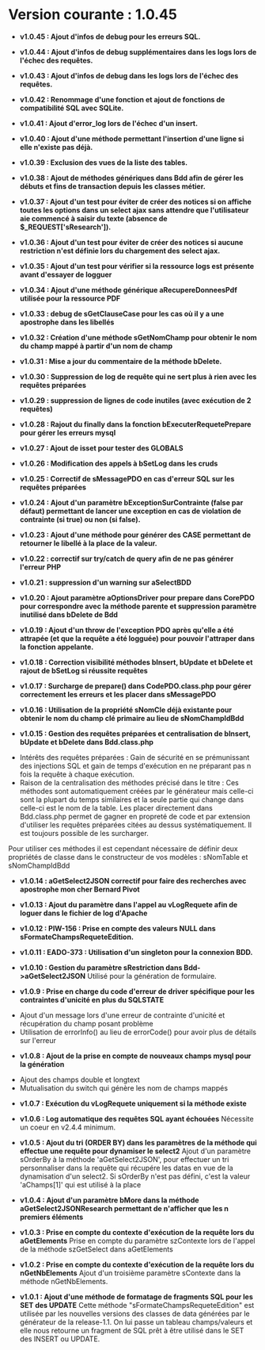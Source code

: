 # Version courante : 1.0.45

* **v1.0.45 : Ajout d'infos de debug pour les erreurs SQL.**

* **v1.0.44 : Ajout d'infos de debug supplémentaires dans les logs lors de l'échec des requêtes.**

* **v1.0.43 : Ajout d'infos de debug dans les logs lors de l'échec des requêtes.**

* **v1.0.42 : Renommage d'une fonction et ajout de fonctions de compatibilité SQL avec SQLite.**

* **v1.0.41 : Ajout d'error_log lors de l'échec d'un insert.**

* **v1.0.40 : Ajout d'une méthode permettant l'insertion d'une ligne si elle n'existe pas déjà.**

* **v1.0.39 : Exclusion des vues de la liste des tables.**

* **v1.0.38 : Ajout de méthodes génériques dans Bdd afin de gérer les débuts et fins de transaction depuis les classes métier.**

* **v1.0.37 : Ajout d'un test pour éviter de créer des notices si on affiche toutes les options dans un select ajax sans attendre que l'utilisateur aie commencé à saisir du texte (absence de $_REQUEST['sResearch']).**

* **v1.0.36 : Ajout d'un test pour éviter de créer des notices si aucune restriction n'est définie lors du chargement des select ajax.** 

* **v1.0.35 : Ajout d'un test pour vérifier si la ressource logs est présente avant d'essayer de logguer** 

* **v1.0.34 : Ajout d'une méthode générique aRecupereDonneesPdf utilisée pour la ressource PDF** 

* **v1.0.33 : debug de sGetClauseCase pour les cas où il y a une apostrophe dans les libellés** 

* **v1.0.32 : Création d'une méthode sGetNomChamp pour obtenir le nom du champ mappé à partir d'un nom de champ** 

* **v1.0.31 : Mise a jour du commentaire de la méthode bDelete.** 

* **v1.0.30 : Suppression de log de requête qui ne sert plus à rien avec les requêtes préparées** 

* **v1.0.29 : suppression de lignes de code inutiles (avec exécution de 2 requêtes)** 

* **v1.0.28 : Rajout du finally dans la fonction bExecuterRequetePrepare pour gérer les erreurs mysql** 

* **v1.0.27 : Ajout de isset pour tester des GLOBALS**

* **v1.0.26 : Modification des appels à bSetLog dans les cruds**

* **v1.0.25 : Correctif de sMessagePDO en cas d'erreur SQL sur les requêtes préparées**

* **v1.0.24 : Ajout d'un paramètre bExceptionSurContrainte (false par défaut) permettant de lancer une exception en cas de violation de contrainte (si true) ou non (si false).**

* **v1.0.23 : Ajout d'une méthode pour générer des CASE permettant de retourner le libellé à la place de la valeur.**

* **v1.0.22 : correctif sur try/catch de query afin de ne pas générer l'erreur PHP**

* **v1.0.21 : suppression d'un warning sur aSelectBDD**


* **v1.0.20 : Ajout paramètre aOptionsDriver pour prepare dans CorePDO pour correspondre avec la méthode parente et suppression paramètre inutilisé dans bDelete de Bdd**

* **v1.0.19 : Ajout d'un throw de l'exception PDO après qu'elle a été attrapée (et que la requête a été logguée) pour pouvoir l'attraper dans la fonction appelante.**

* **v1.0.18 : Correction visibilité méthodes bInsert, bUpdate et bDelete et rajout de bSetLog si réussite requêtes**

* **v1.0.17 : Surcharge de prepare() dans CodePDO.class.php pour gérer correctement les erreurs et les placer dans sMessagePDO**

* **v1.0.16 : Utilisation de la propriété sNomCle déjà existante pour obtenir le nom du champ clé primaire au lieu de sNomChampIdBdd**

* **v1.0.15 : Gestion des requêtes préparées et centralisation de bInsert, bUpdate et bDelete dans Bdd.class.php**
- Intérêts des requêtes préparées : Gain de sécurité en se prémunissant des injections SQL et gain de temps d'exécution en ne préparant pas n fois la requête à chaque exécution.
- Raison de la centralisation des méthodes précisé dans le titre : Ces méthodes sont automatiquement créées par le générateur mais celle-ci sont la plupart du temps similaires
et la seule partie qui change dans celle-ci est le nom de la table. Les placer directement dans Bdd.class.php permet de gagner en propreté de code et par extension d'utiliser 
les requêtes préparées citées au dessus systématiquement. Il est toujours possible de les surcharger.

Pour utiliser ces méthodes il est cependant nécessaire de définir deux propriétés de classe dans le constructeur de vos modèles : sNomTable et sNomChampIdBdd

* **v1.0.14 : aGetSelect2JSON correctif pour faire des recherches avec apostrophe mon cher Bernard Pivot** 

* **v1.0.13 : Ajout du paramètre dans l'appel au vLogRequete afin de loguer dans le fichier de log d'Apache** 

* **v1.0.12 : PIW-156 : Prise en compte des valeurs NULL dans sFormateChampsRequeteEdition.**

* **v1.0.11 : EADO-373 : Utilisation d'un singleton pour la connexion BDD.**

* **v1.0.10 : Gestion du paramètre sRestriction dans Bdd->aGetSelect2JSON**
Utilisé pour la génération de formulaire.

* **v1.0.9 : Prise en charge du code d'erreur de driver spécifique pour les contraintes d'unicité en plus du SQLSTATE**
- Ajout d'un message lors d'une erreur de contrainte d'unicité et récupération du champ posant problème
- Utilisation de errorInfo() au lieu de errorCode() pour avoir plus de détails sur l'erreur

* **v1.0.8 : Ajout de la prise en compte de nouveaux champs mysql pour la génération**
- Ajout des champs double et longtext
- Mutualisation du switch qui génère les nom de champs mappés

* **v1.0.7 : Exécution du vLogRequete uniquement si la méthode existe**

* **v1.0.6 : Log automatique des requêtes SQL ayant échouées**
Nécessite un coeur en v2.4.4 minimum.

* **v1.0.5 : Ajout du tri (ORDER BY) dans les paramètres de la méthode qui effectue une requête pour dynamiser le select2**
Ajout d'un paramètre sOrderBy à la méthode 'aGetSelect2JSON', pour effectuer un tri personnaliser dans la requête qui
récupére les datas en vue de la dynamisation d'un select2. Si sOrderBy n'est pas défini, c'est la valeur 'aChamps[1]' qui est 
utilisé à la place

* **v1.0.4 : Ajout d'un paramètre bMore dans la méthode aGetSelect2JSONResearch permettant de n'afficher que les n premiers éléments**

* **v1.0.3 : Prise en compte du contexte d'exécution de la requête lors du aGetElements**
Prise en compte du paramètre szContexte lors de l'appel de la méthode szGetSelect dans aGetElements

* **v1.0.2 : Prise en compte du contexte d'exécution de la requête lors du nGetNbElements** 
Ajout d'un troisième paramètre sContexte dans la méthode nGetNbElements.

* **v1.0.1 : Ajout d'une méthode de formatage de fragments SQL pour les SET des UPDATE**
Cette méthode "sFormateChampsRequeteEdition" est utilisée par les nouvelles versions des classes de data générées 
par le générateur de la release-1.1. On lui passe un tableau champs/valeurs et elle nous retourne un fragment de 
SQL prêt à être utilisé dans le SET des INSERT ou UPDATE.
